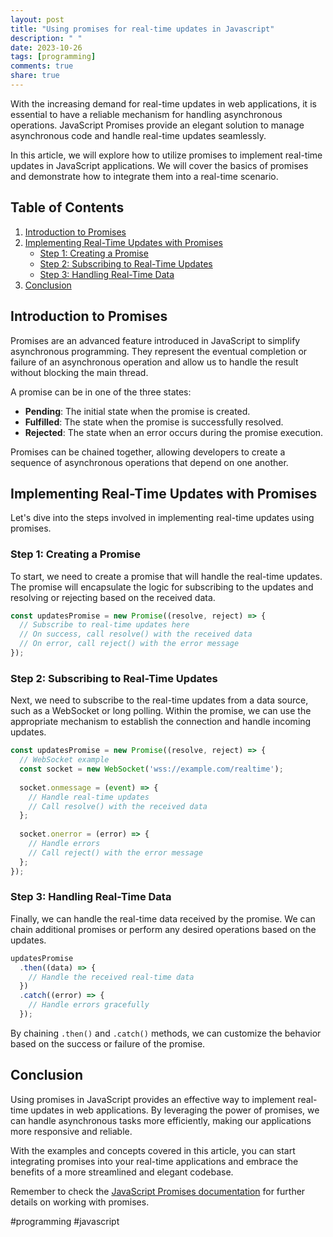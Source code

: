 ```yaml
---
layout: post
title: "Using promises for real-time updates in Javascript"
description: " "
date: 2023-10-26
tags: [programming]
comments: true
share: true
---
```


With the increasing demand for real-time updates in web applications, it is essential to have a reliable mechanism for handling asynchronous operations. JavaScript Promises provide an elegant solution to manage asynchronous code and handle real-time updates seamlessly.

In this article, we will explore how to utilize promises to implement real-time updates in JavaScript applications. We will cover the basics of promises and demonstrate how to integrate them into a real-time scenario.

## Table of Contents
1. [Introduction to Promises](#introduction-to-promises)
2. [Implementing Real-Time Updates with Promises](#implementing-real-time-updates-with-promises)
   - [Step 1: Creating a Promise](#step-1-creating-a-promise)
   - [Step 2: Subscribing to Real-Time Updates](#step-2-subscribing-to-real-time-updates)
   - [Step 3: Handling Real-Time Data](#step-3-handling-real-time-data)
3. [Conclusion](#conclusion)

## Introduction to Promises

Promises are an advanced feature introduced in JavaScript to simplify asynchronous programming. They represent the eventual completion or failure of an asynchronous operation and allow us to handle the result without blocking the main thread.

A promise can be in one of the three states:
- **Pending**: The initial state when the promise is created.
- **Fulfilled**: The state when the promise is successfully resolved.
- **Rejected**: The state when an error occurs during the promise execution.

Promises can be chained together, allowing developers to create a sequence of asynchronous operations that depend on one another.

## Implementing Real-Time Updates with Promises

Let's dive into the steps involved in implementing real-time updates using promises.

### Step 1: Creating a Promise

To start, we need to create a promise that will handle the real-time updates. The promise will encapsulate the logic for subscribing to the updates and resolving or rejecting based on the received data.

```javascript
const updatesPromise = new Promise((resolve, reject) => {
  // Subscribe to real-time updates here
  // On success, call resolve() with the received data
  // On error, call reject() with the error message
});
```

### Step 2: Subscribing to Real-Time Updates

Next, we need to subscribe to the real-time updates from a data source, such as a WebSocket or long polling. Within the promise, we can use the appropriate mechanism to establish the connection and handle incoming updates.

```javascript
const updatesPromise = new Promise((resolve, reject) => {
  // WebSocket example
  const socket = new WebSocket('wss://example.com/realtime');
  
  socket.onmessage = (event) => {
    // Handle real-time updates
    // Call resolve() with the received data
  };
  
  socket.onerror = (error) => {
    // Handle errors
    // Call reject() with the error message
  };
});
```

### Step 3: Handling Real-Time Data

Finally, we can handle the real-time data received by the promise. We can chain additional promises or perform any desired operations based on the updates.

```javascript
updatesPromise
  .then((data) => {
    // Handle the received real-time data
  })
  .catch((error) => {
    // Handle errors gracefully
  });
```

By chaining `.then()` and `.catch()` methods, we can customize the behavior based on the success or failure of the promise.

## Conclusion

Using promises in JavaScript provides an effective way to implement real-time updates in web applications. By leveraging the power of promises, we can handle asynchronous tasks more efficiently, making our applications more responsive and reliable.

With the examples and concepts covered in this article, you can start integrating promises into your real-time applications and embrace the benefits of a more streamlined and elegant codebase.

Remember to check the [JavaScript Promises documentation](https://developer.mozilla.org/en-US/docs/Web/JavaScript/Reference/Global_Objects/Promise) for further details on working with promises.

#programming #javascript